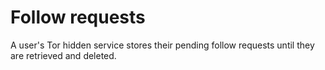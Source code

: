 # Follow requests

A user's Tor hidden service stores their pending follow requests until they are retrieved and deleted. 